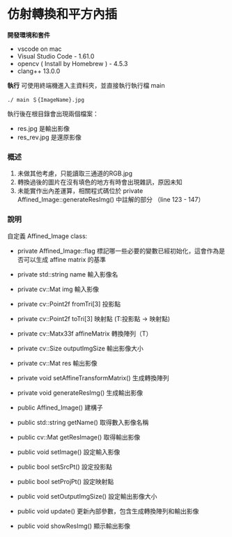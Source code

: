 # 仿射轉換和平方內插 #

**開發環境和套件**
- vscode on mac
- Visual Studio Code - 1.61.0
- opencv ( Install by Homebrew ) - 4.5.3
- clang++ 13.0.0

**執行**
可使用終端機進入主資料夾，並直接執行執行檔 main
```shell=
./ main ＄{ImageName}.jpg
```

執行後在根目錄會出現兩個檔案：
 - res.jpg 是輸出影像
 - res_rev.jpg 是還原影像

### 概述 ###
1. 未做其他考慮，只能讀取三通道的RGB.jpg
2. 轉換過後的圖片在沒有填色的地方有時會出現雜訊，原因未知
3. 未能實作出內差運算，相關程式碼位於 private Affined_Image::generateResImg() 中註解的部分 （line 123 - 147）



### 說明 ###
自定義 Affined_Image class:
- private   Affined_Image::flag                 標記哪一些必要的變數已經初始化，這會作為是否可以生成 affine matrix 的基準
- private   std::string name                    輸入影像名
- private   cv::Mat img                         輸入影像
- private   cv::Point2f fromTri[3]              投影點
- private   cv::Point2f toTri[3]                映射點 (T:投影點 -> 映射點)
- private   cv::Matx33f affineMatrix            轉換陣列（T）
- private   cv::Size outputImgSize              輸出影像大小
- private   cv::Mat res                         輸出影像
- private   void setAffineTransformMatrix()     生成轉換陣列
- private   void generateResImg()               生成輸出影像

- public Affined_Image()            建構子
- public std::string getName()      取得數入影像名稱
- public cv::Mat getResImage()      取得輸出影像
- public void setImage()            設定輸入影像
- public bool setSrcPt()            設定投影點
- public bool setProjPt()           設定映射點
- public void setOutputImgSize()    設定輸出影像大小
- public void update()              更新內部參數，包含生成轉換陣列和輸出影像
- public void showResImg()          顯示輸出影像
